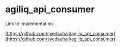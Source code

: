 agiliq_api_consumer
===================

Link to implementation:

[https://github.com/syedsuhail/agiliq_api_consumer](https://github.com/syedsuhail/agiliq_api_consumer)